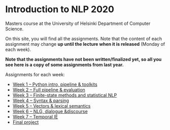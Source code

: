 Introduction to NLP 2020
========================

Masters course at the University of Helsinki
Department of Computer Science.

On this site, you will find all the assignments. Note that
the content of each assignment may change **up until the lecture
when it is released** (Monday of each week).

**Note that the assignments have not been written/finalized yet,
so all you see here is a copy of some assignments from last year.**

Assignments for each week:
 - [Week 1 – Python intro, pipeline & toolkits](week1/)
 - [Week 2 – Full pipeline & evaluation](week2/)
 - [Week 3 – Finite-state methods and statistical NLP](week3/)
 - [Week 4 – Syntax & parsing](week4/)
 - [Week 5 – Vectors & lexical semantics](week5/)
 - [Week 6 – NLG, dialogue &discourse](week6/)
 - [Week 7 – Temporal IE](week7/)
 - [Final project](final_project/)
